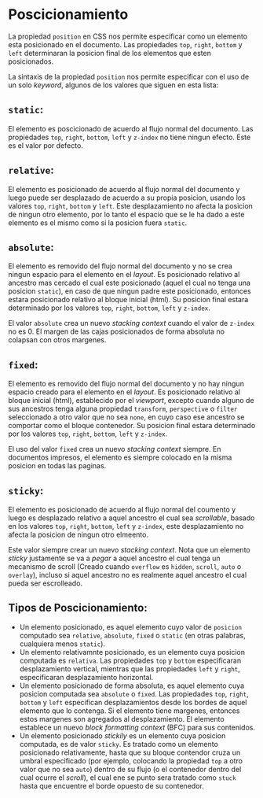 # Poscicionamiento 

La propiedad `position` en CSS nos permite especificar como un elemento esta posicionado en el documento. Las propiedades `top`, `right`, `bottom` y `left` determinaran la posicion final de los elementos que esten posicionados. 


La sintaxis de la propiedad `position` nos permite especificar con el uso de un solo *keyword*, algunos de los valores que siguen en esta lista: 

## `static`: 

El elemento es poscicionado de acuerdo al flujo normal del documento. Las propiedades `top`, `right`, `bottom`, `left` y `z-index` no tiene ningun efecto. Este es el valor por defecto. 

## `relative`: 

El elemento es posicionado de acuerdo al flujo normal del documento y luego puede ser desplazado de acuerdo a su propia posicion, usando los valores `top`, `right`, `bottom` y `left`. Este desplazamiento no afecta la posicion de ningun otro elemento, por lo tanto el espacio que se le ha dado a este elemento es el mismo como si la posicion fuera `static`.

## `absolute`: 

El elemento es removido del flujo normal del documento y no se crea ningun espacio para el elemento en el *layout*. Es posicionado relativo al ancestro mas cercado el cual este posicionado (aquel el cual no tenga una posicion `static`), en caso de que ningun padre este posicionado, entonces estara posicionado relativo al bloque inicial (html). Su posicion final estara determinado por los valores `top`, `right`, `bottom`, `left` y `z-index`.

El valor `absolute` crea un nuevo *stacking context* cuando el valor de `z-index` no es 0. El margen de las cajas posicionados de forma absoluta no colapsan con otros margenes. 

## `fixed`:

El elemento es removido del flujo normal del documento y no hay ningun espacio creado para el elemento en el *layout*. Es posicionado relativo al bloque inicial (html), establecido por el *viewport*, excepto cuando alguno de sus ancestros tenga alguna propiedad `transform`, `perspective` o `filter` seleccionado a otro valor que no sea `none`, en cuyo caso ese ancestro se comportar como el bloque contenedor. Su posicion final estara determinado por los valores `top`, `right`, `bottom`, `left` y `z-index`.

El uso del valor `fixed` crea un nuevo *stacking context* siempre. En documentos impresos, el elemento es siempre colocado en la misma posicion en todas las paginas. 

## `sticky`: 

El elemento es posicionado de acuerdo al flujo normal del coumento y luego es desplazado relativo a aquel ancestro el cual sea *scrollable*, basado en los valores `top`, `right`, `bottom`, `left` y `z-index`, este desplazamiento no afecta la posicion de ningun otro elmeento. 

Este valor siempre crear un nuevo *stacking context*. Nota que un elemento *sticky* justamente se va a *pegar* a aquel ancestro el cual tenga un mecanismo de scroll (Creado cuando `overflow` es `hidden`, `scroll`, `auto` o `overlay`), incluso si aquel ancestro no es realmente aquel ancestro el cual pueda ser escrolleado. 

## Tipos de Poscicionamiento: 

* Un elemento posicionado, es aquel elemento cuyo valor de `posicion` computado sea `relative`, `absolute`, `fixed` o `static` (en otras palabras, cualquiera menos `static`).
* Un elemento relativamnte posicionado, es un elemento cuya posicion computada es `relativa`. Las propiedades `top` y `bottom` especificaran desplazamiento vertical, mientras que las propiedades `left` y `right`, especificaran desplazamiento horizontal. 
* Un elemento posicionado de forma absoluta, es aquel elemento cuya posicion computada sea `absolute` o `fixed`. Las propiedades `top`, `right`, `bottom` y `left` especifican desplazamientos desde los bordes de aquel elemento que lo contenga. Si el elemento tiene margenes, entonces estos margenes son agregados al desplazamiento. El elemento establece un nuevo *block formatting context* (BFC) para sus contenidos.
* Un elemento posicionado *stickily* es un elemento cuya posicion computada, es de valor `sticky`. Es tratado como un elemento posicionado relativamente, hasta que su bloque contendor cruza un umbral especificado (por ejemplo, colocando la propiedad `top` a otro valor que no sea `auto`) dentro de su flujo (o el contenedor dentro del cual ocurre el *scroll*), el cual ene se punto sera tratado como `stuck` hasta que encuentre el borde opuesto de su contenedor. 

